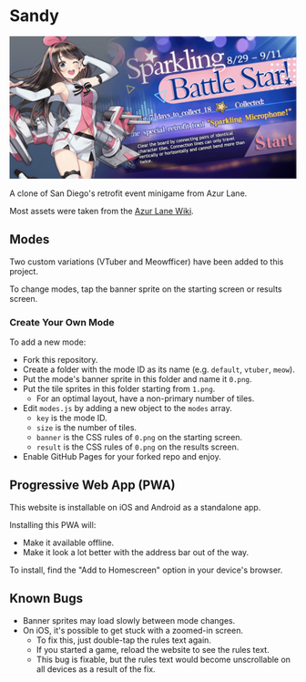 # Sandy

<img src="img/preview.png">

A clone of San Diego's retrofit event minigame from Azur Lane.

Most assets were taken from the [Azur Lane Wiki](https://azurlane.koumakan.jp/Azur_Lane_Wiki).

## Modes

Two custom variations (VTuber and Meowfficer) have been added to this project.

To change modes, tap the banner sprite on the starting screen or results screen.

### Create Your Own Mode

To add a new mode:

- Fork this repository.
- Create a folder with the mode ID as its name (e.g. `default`, `vtuber`, `meow`).
- Put the mode's banner sprite in this folder and name it `0.png`.
- Put the tile sprites in this folder starting from `1.png`.
  - For an optimal layout, have a non-primary number of tiles.
- Edit `modes.js` by adding a new object to the `modes` array.
  - `key` is the mode ID.
  - `size` is the number of tiles.
  - `banner` is the CSS rules of `0.png` on the starting screen.
  - `result` is the CSS rules of `0.png` on the results screen.
- Enable GitHub Pages for your forked repo and enjoy.

## Progressive Web App (PWA)

This website is installable on iOS and Android as a standalone app.

Installing this PWA will:

- Make it available offline.
- Make it look a lot better with the address bar out of the way.

To install, find the "Add to Homescreen" option in your device's browser.

## Known Bugs

- Banner sprites may load slowly between mode changes.
- On iOS, it's possible to get stuck with a zoomed-in screen.
  - To fix this, just double-tap the rules text again.
  - If you started a game, reload the website to see the rules text.
  - This bug is fixable, but the rules text would become unscrollable on all devices as a result of the fix.
